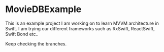 # MovieDBExample

This is an example project I am working on to learn MVVM architecture in Swift. 
I am trying our different frameworks such as RxSwift, ReactSwift, Swift Bond etc.. 

Keep checking the branches. 
